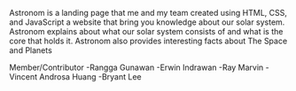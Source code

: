 Astronom is a landing page that me and my team created using HTML, CSS, and JavaScript 
a website that bring you knowledge about our solar system. Astronom explains about what our solar system 
consists of and what is the core that holds it. Astronom also provides interesting facts about The Space and Planets

Member/Contributor
-Rangga Gunawan
-Erwin Indrawan
-Ray Marvin
-Vincent Androsa Huang
-Bryant Lee
